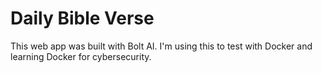 # Daily Bible Verse
This web app was built with Bolt AI. I'm using this to test with Docker and learning Docker for cybersecurity.
